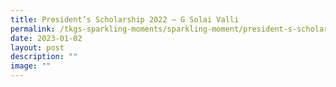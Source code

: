 ```yaml
---
title: President’s Scholarship 2022 – G Solai Valli
permalink: /tkgs-sparkling-moments/sparkling-moment/president-s-scholarship-2022-g-solai-valli/
date: 2023-01-02
layout: post
description: ""
image: ""
---
```

